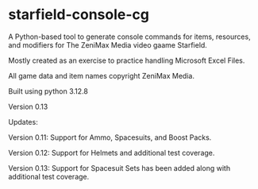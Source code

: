 # starfield-console-cg
A Python-based tool to generate console commands for items, resources, and modifiers for The ZeniMax Media video gaame Starfield.

Mostly created as an exercise to practice handling Microsoft Excel Files.

All game data and item names copyright ZeniMax Media.


Built using python 3.12.8

Version 0.13

Updates:

Version 0.11: Support for Ammo, Spacesuits, and Boost Packs.

Version 0.12: Support for Helmets and additional test coverage.

Version 0.13: Support for Spacesuit Sets has been added along with additional test coverage.